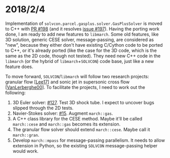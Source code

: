 # 2018/2/4

Implementation of `solvcon.parcel.gasplus.solver.GasPlusSolver` is moved to C++ with [PR #198](https://github.com/solvcon/solvcon/pull/198) (and it resolves [issue #197](https://github.com/solvcon/solvcon/issues/197)).  Having the porting work done, I am ready to add new features to `libmarch`.  Some old features, like 3D solution, generic CESE solver, message-passing, are considered as "new", because they either don't have existing C/Cython code to be ported to C++, or it's already ported (like the case for the 3D code, which is the same as the 2D code, though not tested).  They need new C++ code in the `libmarch` (or the hybrid of `libmarch`+`SOLVCON`) code base, just like a new feature does.

To move forward, `SOLVCON`/`libmarch` will follow two research projects: granular flow [[Lee17][Lee17]] and sonic jet in supersonic cross flow [[VanLerberghe00][VanLerberghe00]].  To facilitate the projects, I need to work out the following:

1. 3D Euler solver: [#127](https://github.com/solvcon/solvcon/issues/127).  Test 3D shock tube.  I expect to uncover bugs slipped through the 2D tests.
2. Navier-Stokes solver: [#15](https://github.com/solvcon/solvcon/issues/15).  Augment `march::gas`.
3. A C++ class library for the CESE method.  Maybe it'll be called `march::cese` and `march::gas` becomes its extension.
4. The granular flow solver should extend `march::cese`.  Maybe call it `march::gran`.
5. Develop `march::mpass` for message-passing parallelism.  It needs to allow extension in Python, so the existing `SOLVCON` message-passing helper would work.

[Lee17]: https://link.aps.org/doi/10.1103/PhysRevE.96.062909 "K. Lee and F. Yang, “Relaxation-type nonlocal inertial-number rheology for dry granular flows,” Phys. Rev. E, vol. 96, no. 6, p. 062909, Dec. 2017."
[VanLerberghe00]: https://doi.org/10.2514/2.984 "W. M. VanLerberghe, J. G. Santiago, J. C. Dutton, and R. P. Lucht, “Mixing of a Sonic Transverse Jet Injected into a Supersonic Flow,” AIAA Journal, vol. 38, no. 3, pp. 470–479, 2000."
